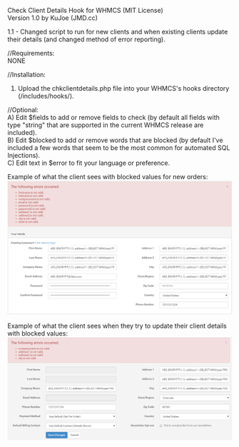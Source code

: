 Check Client Details Hook for WHMCS (MIT License)<br />
Version 1.0 by KuJoe (JMD.cc)<br />

1.1 -	Changed script to run for new clients and when existing clients update their details (and changed method of error reporting).<br />
	
//Requirements:<br />
NONE<br />

//Installation:<br />
1) Upload the chkclientdetails.php file into your WHMCS's hooks directory (/includes/hooks/).<br />

//Optional:<br />
A) Edit $fields to add or remove fields to check (by default all fields with type "string" that are supported in the current WHMCS release are included).<br />
B) Edit $blocked to add or remove words that are blocked (by default I've included a few words that seem to be the most common for automated SQL Injections).<br />
C) Edit text in $error to fit your language or preference.<br />

Example of what the client sees with blocked values for new orders:<br />
![Alt text](/example_new_client.png?raw=true "Example New Order")<br />

Example of what the client sees when they try to update their client details with blocked values:<br />
![Alt text](/example_update_client.png?raw=true "Example Update Details")<br />